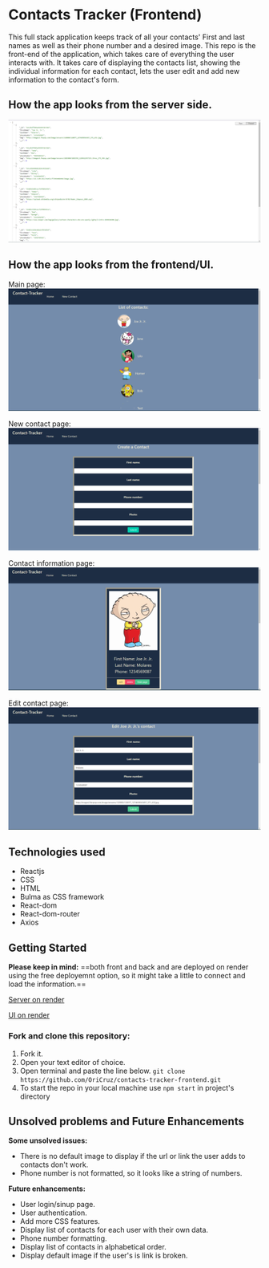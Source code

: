 # Contacts Tracker (Frontend)
This full stack application keeps track of all your contacts' First and last names as well as their phone number and a desired image. 
This repo is the front-end of the application, which takes care of everything the user interacts with. It takes care of displaying the contacts list, showing the individual information for each contact, lets the user edit and add new information to the contact's form. 

## How the app looks from the server side.
![backendImg](./src/imgs-readme/contact-tracker-backend.png)

## How the app looks from the frontend/UI.
Main page:
![frontend-Main](./src/imgs-readme/contact-tracker-frontend-main.png)

New contact page:
![frontend-New](./src/imgs-readme/contact-tracker-frontend-newpng.png)

Contact information page:
![frontend-Contact](./src/imgs-readme/contact-tracker-frontend-contact.png)

Edit contact page:
![frontend-Edit](./src/imgs-readme/contact-tracker-frontend-edit.png)

## Technologies used
- Reactjs
- CSS 
- HTML
- Bulma as CSS framework
- React-dom
- React-dom-router
- Axios

## Getting Started
**Please keep in mind:** ==both front and back and are deployed on render using the free deployemnt option, so it might take a little to connect and load the information.==

[Server on render](https://contacts-tracker-backend.onrender.com/contacts)

[UI on render](https://contacts-tracker-frontend.onrender.com/)

### Fork and clone this repository:
1. Fork it.
2. Open your text editor of choice.
3. Open terminal and paste the line below.
`git clone https://github.com/OriCruz/contacts-tracker-frontend.git`
4. To start the repo in your local machine use `npm start` in project's directory

## Unsolved problems and Future Enhancements
**Some unsolved issues:**
- There is no default image to display if the url or link the user adds to contacts don't work. 
- Phone number is not formatted, so it looks like a string of numbers.

**Future enhancements:**
- User login/sinup page.
- User authentication.
- Add more CSS features.
- Display list of contacts for each user with their own data.
- Phone number formatting.
- Display list of contacts in alphabetical order.
- Display default image if the user's is link is broken.
